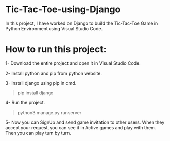 # Tic-Tac-Toe-using-Django

In this project, I have worked on Django to build the Tic-Tac-Toe Game in Python Environment using Visual Studio Code.

# How to run this project:

1- Download the entire project and open it in Visual Studio Code.

2- Install python and pip from python website.

3- Install django using pip in cmd.
> pip install django

4- Run the project.
> python3 manage.py runserver

5- Now you can SignUp and send game invitation to other users. When they accept your request, you can see it in Active games and play with them. Then you can play turn by turn.
